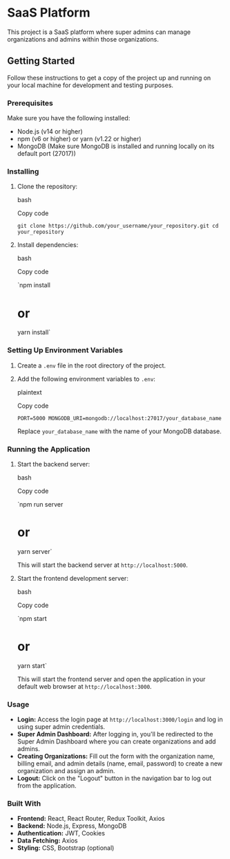 SaaS Platform
=============

This project is a SaaS platform where super admins can manage organizations and admins within those organizations.

Getting Started
---------------

Follow these instructions to get a copy of the project up and running on your local machine for development and testing purposes.

### Prerequisites

Make sure you have the following installed:

-   Node.js (v14 or higher)
-   npm (v6 or higher) or yarn (v1.22 or higher)
-   MongoDB (Make sure MongoDB is installed and running locally on its default port (27017))

### Installing

1.  Clone the repository:

    bash

    Copy code

    `git clone https://github.com/your_username/your_repository.git
    cd your_repository`

2.  Install dependencies:

    bash

    Copy code

    `npm install
    # or
    yarn install`

### Setting Up Environment Variables

1.  Create a `.env` file in the root directory of the project.

2.  Add the following environment variables to `.env`:

    plaintext

    Copy code

    `PORT=5000
    MONGODB_URI=mongodb://localhost:27017/your_database_name`

    Replace `your_database_name` with the name of your MongoDB database.

### Running the Application

1.  Start the backend server:

    bash

    Copy code

    `npm run server
    # or
    yarn server`

    This will start the backend server at `http://localhost:5000`.

2.  Start the frontend development server:

    bash

    Copy code

    `npm start
    # or
    yarn start`

    This will start the frontend server and open the application in your default web browser at `http://localhost:3000`.

### Usage

-   **Login:** Access the login page at `http://localhost:3000/login` and log in using super admin credentials.
-   **Super Admin Dashboard:** After logging in, you'll be redirected to the Super Admin Dashboard where you can create organizations and add admins.
-   **Creating Organizations:** Fill out the form with the organization name, billing email, and admin details (name, email, password) to create a new organization and assign an admin.
-   **Logout:** Click on the "Logout" button in the navigation bar to log out from the application.

### Built With

-   **Frontend:** React, React Router, Redux Toolkit, Axios
-   **Backend:** Node.js, Express, MongoDB
-   **Authentication:** JWT, Cookies
-   **Data Fetching:** Axios
-   **Styling:** CSS, Bootstrap (optional)
